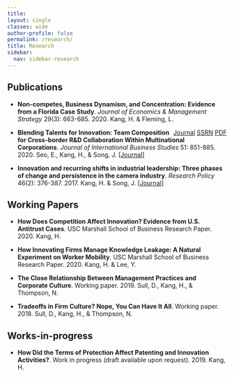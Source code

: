 ```yaml
---
title: 
layout: single
classes: wide
author-profile: false
permalink: /research/
title: Research
sidebar:
  nav: sidebar-research
---
```



## Publications

+ **Non-competes, Business Dynamism, and Concentration: Evidence from a Florida Case Study**.  *Journal of Economics & Management Strategy* 29(3): 663-685. 2020. Kang, H. & Fleming, L. 
<span style="float:right">
  <a href="http://dx.doi.org/10.1111/jems.12349" class="btn btn--warning btn--small">Journal</a>
  <a href="http://dx.doi.org/10.1111/jems.12349" class="btn btn--info btn--small">SSRN</a>
  <a href="http://dx.doi.org/10.1111/jems.12349" class="btn btn--danger btn--small">PDF</a>
</span>
    
+ **Blending Talents for Innovation: Team Composition for Cross-border R&D Collaboration Within Multinational Corporations**. *Journal of International Business Studies* 51: 851-885. 2020. Seo, E., Kang, H., & Song, J. [<a href="https://doi.org/10.1057/s41267-020-00331-z">Journal</a>]

+ **Innovation and recurring shifts in industrial leadership: Three phases of change and persistence in the camera industry**.  *Research Policy* 46(2): 376-387. 2017. Kang, H. & Song, J. [<a href="https://www.sciencedirect.com/science/article/pii/S004873331630138X">Journal</a>]
 
## Working Papers

+ **How Does Competition Affect Innovation? Evidence from U.S. Antitrust Cases**.  USC Marshall School of Business Research Paper. 2020. Kang, H.

+ **How Innovating Firms Manage Knowledge Leakage: A Natural Experiment on Worker Mobility**.  USC Marshall School of Business Research Paper. 2020. Kang, H. & Lee, Y.

+ **The Close Relationship Between Management Practices and Corporate Culture**.  Working paper. 2019. Sull, D., Kang, H., & Thompson, N.

+ **Tradeoffs in Firm Culture? Nope, You Can Have It All**.  Working paper. 2018. Sull, D., Kang, H., & Thompson, N.

## Works-in-progress

+ **How Did the Terms of Protection Affect Patenting and Innovation Activities?**.  Work in progress (draft available upon request). 2019. Kang, H.
